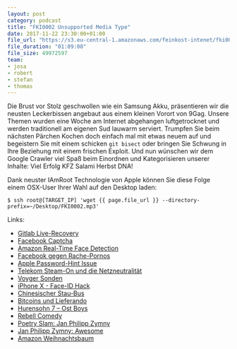 ```yaml
---
layout: post
category: podcast
title: "FKI0002 Unsupported Media Type"
date: 2017-11-22 23:30:00+01:00
file_url: "https://s3.eu-central-1.amazonaws.com/feinkost-intenet/fki0002.mp3"
file_duration: "01:09:08"
file_size: 49972597
team:
- josa
- robert
- stefan
- thomas
---
```


Die Brust vor Stolz geschwollen wie ein Samsung Akku, präsentieren wir die
neusten Leckerbissen angebaut aus einem kleinen Vorort von 9Gag. Unsere Themen
wurden eine Woche am Internet abgehangen luftgetrocknet und werden traditionell
am eigenen Sud lauwarm serviert. Trumpfen Sie beim nächsten Pärchen Kochen doch
einfach mal mit etwas neuem auf und begeistern Sie mit einem schicken `git
bisect` oder bringen Sie Schwung in Ihre Beziehung mit einem frischen Exploit.
Und nun wünschen wir dem Google Crawler viel Spaß beim Einordnen und
Kategorisieren unserer Inhalte: Viel Erfolg KFZ Salami Herbst DNA!

Dank neuster IAmRoot Technologie von Apple können Sie diese Folge einem OSX-User
Ihrer Wahl auf den Desktop laden:

`$ ssh root@[TARGET_IP] 'wget {{ page.file_url }} ‐‐directory-prefix=~/Desktop/FKI0002.mp3'`

Links:

- [Gitlab Live-Recovery](https://www.youtube.com/watch?v=nc0hPGerSd4)
- [Facebook Captcha](https://www.heise.de/newsticker/meldung/Gegen-Bots-Facebook-Captcha-verlangt-Selfie-3904281.html)
- [Amazon Real-Time Face Detection](https://aws.amazon.com/de/about-aws/whats-new/2017/11/amazon-rekognition-announces-real-time-face-recognition-text-in-image-recognition-and-improved-face-detection/)
- [Facebook gegen Rache-Pornos](https://www.heise.de/newsticker/meldung/Facebook-will-Rachepornos-bekaempfen-mit-Nacktbildern-3884107.html)
- [Apple Password-Hint Issue](https://www.theregister.co.uk/2017/10/05/apple_patches_password_hint_bug_that_revealed_password/)
- [Telekom Steam-On und die Netzneutralität](https://www.golem.de/news/netzneutralitaet-warum-die-telekom-mit-stream-on-noch-scheitern-koennte-1710-130655.htmlxxx)
- [Voyger Sonden](https://de.wikipedia.org/wiki/Voyager-Sonden)
- [iPhone X - Face-ID Hack](https://www.heise.de/mac-and-i/meldung/iPhone-X-Vietnamesische-Sicherheitsforscher-umgehen-Face-ID-mit-Maske-3888659.htmlxxx)
- [Chinesischer Stau-Bus](http://www.sueddeutsche.de/auto/verkehr-ein-bus-der-ueber-autos-faehrt-1.3007356)
- [Bitcoins und Lieferando](https://www.lieferando.de/blog/mit-bitcoins-essen-bestellen/)
- [Hurensohn 7 – Ost Boys](https://www.youtube.com/watch?v=y8ViWPU09d4)
- [Rebell Comedy](http://www.rebellcomedy.net/)
- [Poetry Slam: Jan Philipp Zymny](https://de.wikipedia.org/wiki/Jan_Philipp_Zymny)
- [Jan Philipp Zymny: Awesome](https://www.youtube.com/watch?v=A39o5tePYCc)
- [Amazon Weihnachtsbaum](https://www.amazon.de/Amazon-Pflanzenservice-Echter-Weihnachtsbaum-Nordmanntanne/dp/B00PYH1U3K?th=1)
